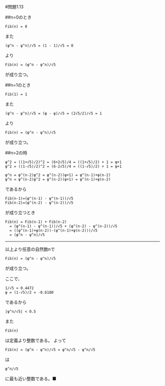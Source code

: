 #問題1.13

##n=0のとき
```
Fib(n) = 0
```
また
```
(φ^n - ψ^n)/√5 = (1 - 1)/√5 = 0
```
より
```
Fib(n) = (φ^n - ψ^n)/√5
```
が成り立つ。

##n=1のとき
```
Fib(1) = 1
```
また
```
(φ^n - ψ^n)/√5 = (φ - ψ)/√5 = (2√5/2)/√5 = 1
```
より
```
Fib(n) = (φ^n - ψ^n)/√5
```
が成り立つ。

##n>2の時
```
φ^2 = ((1+√5)/2)^2 = (6+2√5)/4 = ((1+√5)/2) + 1 = φ+1
ψ^2 = ((1-√5)/2)^2 = (6-2√5)/4 = ((1-√5)/2) + 1 = ψ+1
```
```
φ^n = φ^(n-2)φ^2 = φ^(n-2)(φ+1) = φ^(n-1)+φ(n-2)
ψ^n = ψ^(n-2)ψ^2 = ψ^(n-2)(ψ+1) = ψ^(n-1)+ψ(n-2)
```
であるから
```
Fib(n-1)=(φ^(n-1) - ψ^(n-1))/√5
Fib(n-2)=(φ^(n-2) - ψ^(n-2))/√5
```
が成り立つとき
```
Fib(n) = Fib(n-1) + Fib(n-2)
  = (φ^(n-1) - ψ^(n-1))/√5 + (φ^(n-2) - ψ^(n-2))/√5
  = ((φ^(n-1)+φ(n-2))-(ψ^(n-1)+ψ(n-2)))/√5
  = (φ^n - ψ^n)/√5
```
---
以上より任意の自然数nで
```
Fib(n) = (φ^n - ψ^n)/√5
```
が成り立つ。

ここで、
```
1/√5 ≃ 0.4472
ψ = (1-√5)/2 ≃ -0.6180
```
であるから
```
|ψ^n/√5| < 0.5
```
また
```
Fib(n)
```
は定義より整数である。
よって
```
Fib(n) = (φ^n - ψ^n)/√5 = φ^n/√5 - ψ^n/√5
```
は
```
φ^n/√5
```
に最も近い整数である。■
